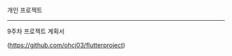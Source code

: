 개인 프로젝트

----------------------------------------------------------------------


9주차 프로젝트 계획서

(https://github.com/ohcj03/flutterproject)
